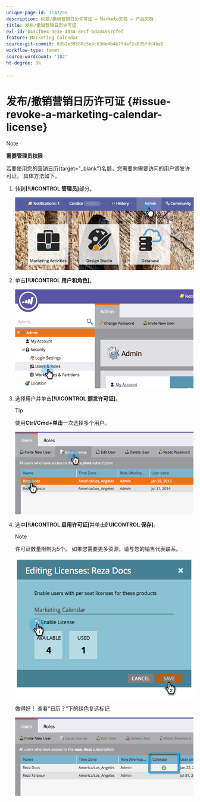 ```yaml
---
unique-page-id: 1147255
description: 问题/撤销营销日历许可证 — Marketo文档 — 产品文档
title: 发布/撤销营销日历许可证
exl-id: b43cf0e4-3e3e-4034-8ecf-bda34557cfef
feature: Marketing Calendar
source-git-commit: 02b2e39580c5eac63de4b4b7fdaf2a835fdd4ba5
workflow-type: tm+mt
source-wordcount: '102'
ht-degree: 0%

---
```


# 发布/撤销营销日历许可证 {#issue-revoke-a-marketing-calendar-license}

>[!NOTE]
>
>**需要管理员权限**

若要使用您的[营销日历](/help/marketo/product-docs/core-marketo-concepts/marketing-calendar/understanding-the-calendar/navigating-the-marketing-calendar.md){target="_blank"}名额，您需要向需要访问的用户颁发许可证。 具体方法如下。

1. 转到&#x200B;**[!UICONTROL 管理员]**&#x200B;部分。

   ![](assets/adminhand.png)

1. 单击&#x200B;**[!UICONTROL 用户和角色]**。

   ![](assets/2.png)

1. 选择用户并单击&#x200B;**[!UICONTROL 颁发许可证]**。

   >[!TIP]
   >
   >使用&#x200B;**Ctrl/Cmd+单击**&#x200B;一次选择多个用户。

   ![](assets/3.png)

1. 选中&#x200B;**[!UICONTROL 启用许可证]**&#x200B;并单击&#x200B;**[!UICONTROL 保存]**。

   >[!NOTE]
   >
   >许可证数量限制为5个。 如果您需要更多资源，请与您的销售代表联系。

   ![](assets/4.png)

   做得好！ 查看“日历？”下的绿色复选标记

   ![](assets/5.png)
